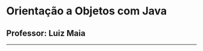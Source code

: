 # Orientação a Objetos com Java

## Professor: Luiz Maia
_______________________________________________________________________________________________________________________
